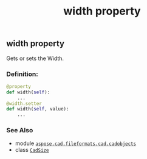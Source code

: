 ﻿---
title: width property
second_title: Aspose.CAD for Python via .NET API References
description: 
type: docs
weight: 40
url: /python-net/aspose.cad.fileformats.cad.cadobjects/cadsize/width/
is_root: false
---

## width property


Gets or sets the Width.
### Definition:
```python
@property
def width(self):
    ...
@width.setter
def width(self, value):
    ...
```

### See Also
* module [`aspose.cad.fileformats.cad.cadobjects`](../../)
* class [`CadSize`](/cad/python-net/aspose.cad.fileformats.cad.cadobjects/cadsize)
